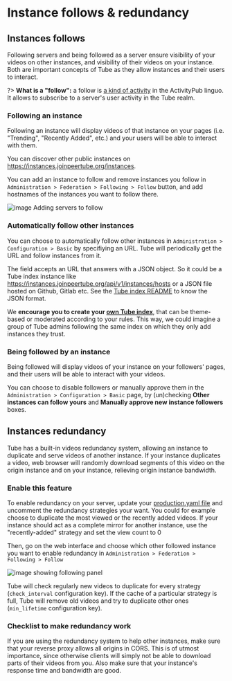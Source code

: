 # Instance follows & redundancy

## Instances follows

Following servers and being followed as a server ensure visibility of your videos on other instances, and visibility of their videos on your instance. Both are important concepts of Tube as they allow instances and their users to interact.

?> **What is a "follow":** a follow is [a kind of activity](https://www.w3.org/TR/activitypub/#follow-activity-inbox) in the ActivityPub linguo. It allows to subscribe to a server's user activity in the Tube realm.

### Following an instance

Following an instance will display videos of that instance on your pages (i.e. "Trending", "Recently Added", etc.) and your users will be able to interact with them.

You can discover other public instances on https://instances.joinpeertube.org/instances.

You can add an instance to follow and remove instances you follow in `Administration > Federation > Following > Follow` button, and add hostnames of the instances you want to follow there.

![image Adding servers to follow](/assets/admin-add-follow.png)


### Automatically follow other instances

You can choose to automatically follow other instances in `Administration > Configuration > Basic` by specifiying an URL.
Tube will periodically get the URL and follow instances from it.

The field accepts an URL that answers with a JSON object. So it could be a Tube index instance like https://instances.joinpeertube.org/api/v1/instances/hosts or a JSON file hosted on Github, Gitlab etc. See the [Tube index README](https://framagit.org/framasoft/tube/instances-tube) to know the JSON format.

We **encourage you to create your [own Tube index](https://framagit.org/framasoft/tube/instances-tube)**, that can be theme-based or moderated according to your rules. This way, we could imagine a group of Tube admins following the same index on which they only add instances they trust.


### Being followed by an instance

Being followed will display videos of your instance on your followers' pages, and their users will be able to interact with your videos.

You can choose to disable followers or manually approve them in the `Administration > Configuration > Basic` page, by (un)checking **Other instances can follow yours** and **Manually approve new instance followers** boxes.


## Instances redundancy

Tube has a built-in videos redundancy system, allowing an instance to duplicate and serve videos of another instance.
If your instance duplicates a video, web browser will randomly download segments of this video on the origin instance and on your instance, relieving origin instance bandwidth.

### Enable this feature

To enable redundancy on your server, update your [production.yaml file](https://github.com/Chocobozzz/Tube/blob/develop/config/production.yaml.example) and uncomment the redundancy strategies your want.
You could for example choose to duplicate the most viewed or the recently added videos. If your instance should act as a complete mirror for another instance, use the "recently-added" strategy and set the view count to 0

Then, go on the web interface and choose which other followed instance you want to enable redundancy in `Administration > Federation > Following > Follow`

![image showing following panel](/assets/enable-redundancy.png)

Tube will check regularly new videos to duplicate for every strategy (`check_interval` configuration key).
If the cache of a particular strategy is full, Tube will remove old videos and try to duplicate other ones (`min_lifetime` configuration key).

### Checklist to make redundancy work

If you are using the redundancy system to help other instances, make sure that your reverse proxy allows all origins
in CORS. This is of utmost importance, since otherwise clients will simply not be able to download parts of their videos
from you. Also make sure that your instance's response time and bandwidth are good.
